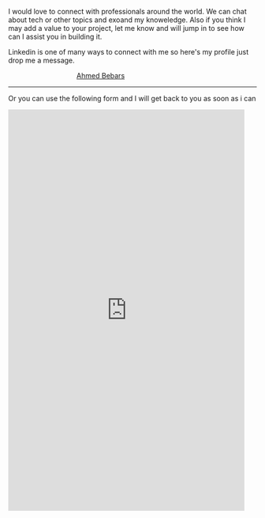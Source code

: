 
I would love to connect with professionals around the world. We can chat about tech or other topics and exoand my knoweledge.
Also if you think I may add a value to your project, let me know and will jump in to see how can I assist you in building it.


<script type="text/javascript" src="https://platform.linkedin.com/badges/js/profile.js" async defer></script>



Linkedin is one of many ways to connect with me so here's my profile just drop me a message.



<div class="LI-profile-badge"  data-version="v1" data-size="medium" data-locale="en_US" data-type="horizontal" data-theme="light" data-vanity="ahmedbebars" style="width: 45%;
  margin: 0 auto;"><a class="LI-simple-link" href='https://www.linkedin.com/in/ahmedbebars?trk=profile-badge'>Ahmed Bebars</a></div>


---



Or you can use the following form and I will get back to you as soon as i can
<iframe src="https://docs.google.com/forms/d/e/1FAIpQLSdDWRR7DbOusYEOwSSGd5YT8nqowF0lccP8UTJhdhbmkafFtA/viewform?embedded=true" width="95%" height="812" frameborder="0" marginheight="0" marginwidth="0">Loading…</iframe>